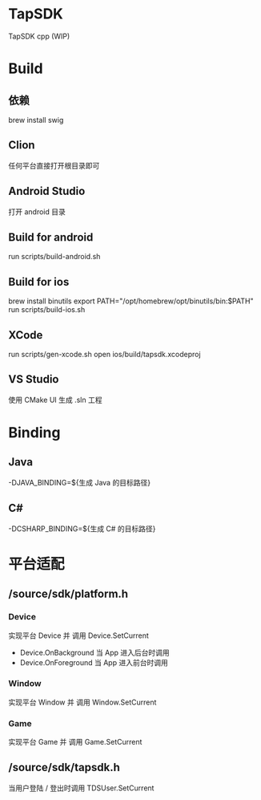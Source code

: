 # TapSDK
TapSDK cpp (WIP)
# Build
## 依赖
brew install swig
## Clion
任何平台直接打开根目录即可
## Android Studio
打开 android 目录
## Build for android
run scripts/build-android.sh
## Build for ios
brew install binutils
export PATH="/opt/homebrew/opt/binutils/bin:$PATH"
run scripts/build-ios.sh
## XCode
run scripts/gen-xcode.sh 
open ios/build/tapsdk.xcodeproj
## VS Studio
使用 CMake UI 生成 .sln 工程
# Binding
## Java
-DJAVA_BINDING=${生成 Java 的目标路径}
## C#
-DCSHARP_BINDING=${生成 C# 的目标路径}
# 平台适配
## /source/sdk/platform.h
### Device
实现平台 Device 并 调用 Device.SetCurrent
- Device.OnBackground
当 App 进入后台时调用
- Device.OnForeground
当 App 进入前台时调用
### Window
实现平台 Window 并 调用 Window.SetCurrent
### Game
实现平台 Game 并 调用 Game.SetCurrent
## /source/sdk/tapsdk.h
当用户登陆 / 登出时调用 TDSUser.SetCurrent

